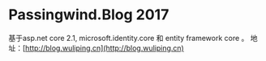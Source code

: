 # Passingwind.Blog 2017 
基于asp.net core 2.1, microsoft.identity.core 和 entity framework core 。
地址：[http://blog.wuliping.cn](http://blog.wuliping.cn)
